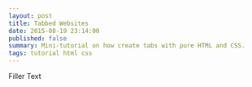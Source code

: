 ```yaml
---
layout: post
title: Tabbed Websites
date: 2015-08-19 23:14:00
published: false
summary: Mini-tutorial on how create tabs with pure HTML and CSS.
tags: tutorial html css
---
```

Filler Text